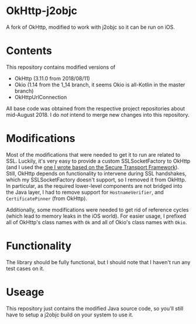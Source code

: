 # OkHttp-j2objc
A fork of OkHttp, modified to work with j2objc so it can be run on iOS.

# Contents
This repository contains modified versions of
 - OkHttp (3.11.0 from 2018/08/11)
 - Okio (1.14 from the 1_14 branch, it seems Okio is all-Kotlin in the master branch)
 - OkHttpUrlConnection
 
 All base code was obtained from the respective project repositories about mid-August 2018. I do _not_ intend to merge new changes into this repository.

# Modifications
Most of the modifications that were needed to get it to run are related to SSL. Luckily, it's very easy to provide a custom SSLSocketFactory to OkHttp (and I used the [one I wrote based on the Secure Transport Framework](https://github.com/FD-/SSLSocketFactory-j2objc)). Still, OkHttp depends on functionality to intervene during SSL handshakes, which my SSLSocketFactory doesn't support, so I removed it from OkHttp. In particular, as the required lower-level components are not bridged into the Java layer, I had to remove support for `HostnameVerifier`, and `CertificatePinner` (from OkHttp). 

Additionally, some modifications were needed to get rid of reference cycles (which lead to memory leaks in the iOS world). 
For easier usage, I prefixed all of OkHttp's class names with `Ok` and all of Okio's class names with `Okio`.

# Functionality
The library should be fully functional, but I should note that I haven't run any test cases on it.

# Useage
This repository just contains the modified Java source code, so you'll still have to setup a j2objc build on your system to use it.
